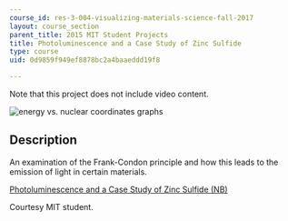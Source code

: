 ```yaml
---
course_id: res-3-004-visualizing-materials-science-fall-2017
layout: course_section
parent_title: 2015 MIT Student Projects
title: Photoluminescence and a Case Study of Zinc Sulfide
type: course
uid: 0d9859f949ef8878bc2a4baaeddd19f8

---
```


Note that this project does not include video content.

![energy vs. nuclear coordinates graphs](/coursemedia/res-3-004-visualizing-materials-science-fall-2017/0a5a0a7384b6cc488fd73c9859a63625_MITRES_3_004F17_11_anon.jpg)

Description
-----------

An examination of the Frank-Condon principle and how this leads to the emission of light in certain materials.

[Photoluminescence and a Case Study of Zinc Sulfide (NB)](/coursemedia/res-3-004-visualizing-materials-science-fall-2017/239283ba2930ea203301cc44b4c5e481_2015_anon3.nb)

Courtesy MIT student.